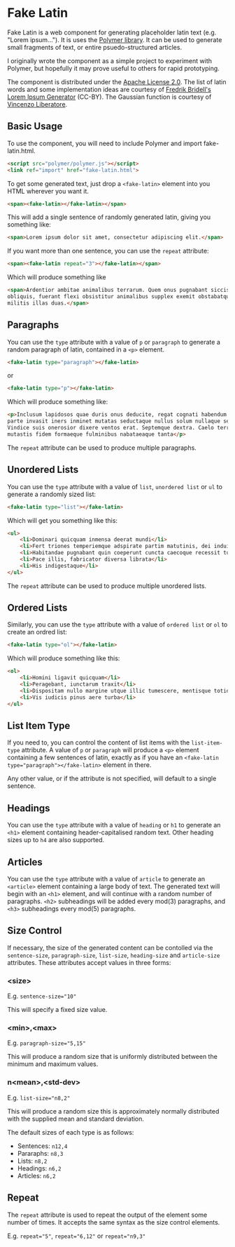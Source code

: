 Fake Latin
=========

Fake Latin is a web component for generating placeholder latin text (e.g. "Lorem ipsum..."). It is uses the [Polymer library](http://polymer-project.org). It can be used to generate small fragments of text, or entire psuedo-structured articles.

I originally wrote the component as a simple project to experiment with Polymer, but hopefully it may prove useful to others for rapid prototyping.

The component is distributed under the [Apache License 2.0](http://www.apache.org/licenses/LICENSE-2.0). The list of latin words and some implementation ideas are courtesy of [Fredrik Bridell's Lorem Ipsum Generator](http://bridell.com/loremipsum/) (CC-BY). The Gaussian function is courtesy of [Vincenzo Liberatore](http://engr.case.edu/liberatore_vincenzo/software/gauss.html).

## Basic Usage

To use the component, you will need to include Polymer and import fake-latin.html.

```html
<script src="polymer/polymer.js"></script>
<link ref="import" href="fake-latin.html">
```

To get some generated text, just drop a `<fake-latin>` element into you HTML wherever you want it.

```html
<span><fake-latin></fake-latin></span>
```

This will add a single sentence of randomly generated latin, giving you something like:

```html
<span>Lorem ipsum dolor sit amet, consectetur adipiscing elit.</span>
```

If you want more than one sentence, you can use the `repeat` attribute:

```html
<span><fake-latin repeat="3"></fake-latin></span>
```

Which will produce something like

```html
<span>Ardentior ambitae animalibus terrarum. Quem onus pugnabant siccis. Imagine homo sive terra caesa
obliquis, fuerant flexi obsistitur animalibus supplex exemit obstabatque corpore mare animalibus origine
militis illas duas.</span>
```

## Paragraphs

You can use the ```type``` attribute with a value of ```p``` or ```paragraph``` to generate a random paragraph of latin, contained in a ```<p>``` element.

```html
<fake-latin type="paragraph"></fake-latin>
```
or
```html
<fake-latin type="p"></fake-latin>
```

Which will produce something like:

```html
<p>Inclusum lapidosos quae duris onus deducite, regat cognati habendum totidemque. Proximus matutinis
parte invasit iners inminet mutatas seductaque nullus solum nullaque secant super astra pluvialibus.
Vindice suis onerosior dixere ventos erat. Septemque dextra. Caelo terrenae, margine nondum oppida
mutastis fidem formaeque fulminibus nabataeaque tanta</p>
```

The ```repeat``` attribute can be used to produce multiple paragraphs.

## Unordered Lists

You can use the ```type``` attribute with a value of ```list```, ```unordered list``` or ```ul``` to generate a randomly sized list:

```html
<fake-latin type="list"></fake-latin>
```

Which will get you something like this:

```html
<ul>
    <li>Dominari quicquam inmensa deerat mundi</li>
    <li>Fert triones temperiemque adspirate partim matutinis, dei induit terrarum undae animus dedit os</li>
    <li>Habitandae pugnabant quin coeperunt cuncta caecoque recessit turba invasit eodem bracchia</li>
    <li>Pace illis, fabricator diversa librata</li>
    <li>His indigestaque</li>
</ul>
```

The ```repeat``` attribute can be used to produce multiple unordered lists.

## Ordered Lists

Similarly, you can use the ```type``` attribute with a value of ```ordered list``` or ```ol``` to create an ordred list:

```html
<fake-latin type="ol"></fake-latin>
```

Which will produce something like this:

```html
<ol>
    <li>Homini ligavit quicquam</li>
    <li>Peragebant, iunctarum traxit</li>
    <li>Dispositam nullo margine utque illic tumescere, mentisque totidem ventos totidemque</li>
    <li>Vis iudicis pinus aere turba</li>
</ul>
```
    
## List Item Type

If you need to, you can control the content of list items with the ```list-item-type``` attribute. A value of ```p``` or ```paragraph``` will produce a ```<p>``` element containing a few sentences of latin, exactly as if you have an ```<fake-latin type="paragraph"></fake-latin>``` element in there.

Any other value, or if the attribute is not specified, will default to a single sentence.

## Headings

You can use the ```type``` attribute with a value of ```heading``` or ```h1``` to generate an ```<h1>``` element containing header-capitalised random text. Other heading sizes up to ```h4``` are also supported.

## Articles

You can use the ```type``` attribute with a value of ```article``` to generate an ```<article>``` element containing a large body of text. The generated text will begin with an ```<h1>``` element, and will continue with a random number of paragraphs. ```<h2>``` subheadings will be added every mod(3) paragraphs, and ```<h3>``` subheadings every mod(5) paragraphs.

## Size Control

If necessary, the size of the generated content can be contolled via the ```sentence-size```, ```paragraph-size```, ```list-size```, ```heading-size``` and ```article-size``` attributes. These attributes accept values in three forms:

### &lt;size&gt;

E.g. ```sentence-size="10"```

This will specify a fixed size value.

### &lt;min&gt;,&lt;max&gt;

E.g. ```paragraph-size="5,15"```

This will produce a random size that is uniformly distributed between the minimum and maximum values.

### n&lt;mean&gt;,&lt;std-dev&gt;

E.g. ```list-size="n8,2"```

This will produce a random size this is approximately normally distributed with the supplied mean and standard deviation.

The default sizes of each type is as follows:

 * Sentences: ```n12,4```
 * Pararaphs: ```n8,3```
 * Lists: ```n8,2```
 * Headings: ```n6,2```
 * Articles: ```n6,2```

## Repeat

The ```repeat``` attribute is used to repeat the output of the element some number of times. It accepts the same syntax as the size control elements.

E.g. ```repeat="5"```, ```repeat="6,12"``` or ```repeat="n9,3"```







